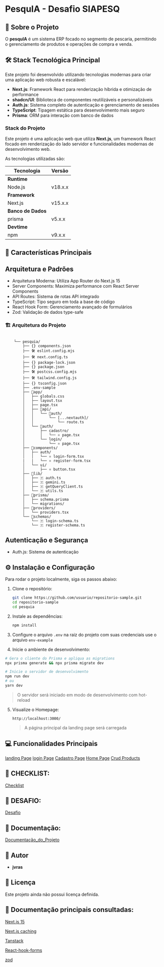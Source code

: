 # PesquIA - Desafio SIAPESQ

## 📖 Sobre o Projeto
O **pesquIA** é um sistema ERP focado no segmento de pescaria, permitindo o gerenciamento de produtos e operações de compra e venda.


## 🛠️ Stack Tecnológica Principal

Este projeto foi desenvolvido utilizando tecnologias modernas para criar uma aplicação web robusta e escalável:

- **Next.js**: Framework React para renderização híbrida e otimização de performance
- **shadcn/UI**: Biblioteca de componentes reutilizáveis e personalizáveis
- **Auth.js**: Sistema completo de autenticação e gerenciamento de sessões
- **TypeScript**: Tipagem estática para desenvolvimento mais seguro
- **Prisma**: ORM para interação com banco de dados

### Stack do Projeto

Este projeto é uma aplicação web que utiliza **Next.js**, um framework React focado em renderização do lado servidor e funcionalidades modernas de desenvolvimento web.

As tecnologias utilizadas são:

| **Tecnologia**        | **Versão**       |
|-----------------------|------------------|
| **Runtime**           |                  |
| Node.js               | v18.x.x          |
| **Framework**         |                  |
| Next.js               | v15.x.x          |
| **Banco de Dados**    |                  |
| prisma                | v5.x.x           |
| **Devtime**           |                  |
| npm                   | v9.x.x           |

## 🚀 Características Principais
##  Arquitetura e Padrões
 - Arquitetura Moderna: Utiliza App Router do Next.js 15
 - Server Components: Maximiza performance com React Server Components
 - API Routes: Sistema de rotas API integrado
 - TypeScript: Tipo seguro em toda a base de código
 - React Hook Form: Gerenciamento avançado de formulários
 - Zod: Validação de dados type-safe

 ### 🏗 Arquitetura do Projeto
```

    └── pesquia/
        ├── {} components.json
        ├── 🛠️ eslint.config.mjs
        ├── 🛠️ next.config.ts
        ├── {} package-lock.json
        ├── {} package.json
        ├── 🛠️ postcss.config.mjs
        ├── 🛠️ tailwind.config.js
        ├── {} tsconfig.json
        ├── .env-sample
        ├── 📁app/
        │   ├── globals.css
        │   ├── layout.tsx
        │   ├── page.tsx
        │   ├── 📁api/
        │   │   └── 📁auth/
        │   │       └── [...nextauth]/
        │   │           └── route.ts
        │   └── 📁auth/
        │       ├── cadastro/
        │       │   └── ⚛ page.tsx
        │       └── login/
        │           └── ⚛ page.tsx
        ├── 📁components/
        │   ├── auth/
        │   │   └── ⚛ login-form.tsx
        |   |   └── ⚛ register-form.tsx
        │   └── ui/
        │       ├── ⚛ button.tsx
        ├── 📁lib/
        │   ├── 🇹 auth.ts
        │   ├── 🇹 gemini.ts
        │   ├── 🇹 getQueryClient.ts
        │   └── 🇹 utils.ts
        ├── 📁prisma/
        │   ├── schema.prisma
        │   └── migrations/
        ├── 📁providers/
        │   └── providers.tsx
        └── 📁schemas/
            └── 🇹 login-schema.ts
            └── 🇹 register-schema.ts
```

## Autenticação e Segurança
 - Auth.js: Sistema de autenticação


## ⚙️ Instalação e Configuração

Para rodar o projeto localmente, siga os passos abaixo:

1. Clone o repositório:

   ```bash
   git clone https://github.com/usuario/repositorio-sample.git
   cd repositorio-sample
   cd pesquia
   ```

2. Instale as dependências:

   ```bash
   npm install
   ```

3. Configure o arquivo `.env` na raiz do projeto com suas credenciais use o arquivo `env-example`

4. Inicie o ambiente de desenvolvimento:
```bash
# Gera o cliente do Prisma e apliqua as migrations
npx prisma generate && npx prisma migrate dev

# Inicie o servidor de desenvolvimento
npm run dev
# ou
yarn dev
```

   > O servidor será iniciado em modo de desenvolvimento com hot-reload

5. Visualize o Homepage:
   ```
   http://localhost:3000/
   ```
   > A página principal da landing page será carregada


## 💻 Funcionalidades Principais

[landing Page](http://localhost:3000/)
[login Page](http://localhost:3000/auth/login)
[Cadastro Page](http://localhost:3000/auth/register)
[Home Page](http://localhost:3000/dashboard)
[Crud Products](http://localhost:3000/dashboard/produtos)



## 📝 CHECKLIST:

[Checklist](/docs/SIAPESQ/CHECKPOINT.MD)

## 📝 DESAFIO:

[Desafio](/docs/SIAPESQ/DESAFIO.MD)

## 📝 Documentação:

[Documentação_do_Projeto](/docs/PesquIA/DOCS.MD)

## 📝 Autor

- **jvras**

## 📜 Licença

Este projeto ainda não possui licença definida.

## 📖 Documentação principais consultadas:

[Next.js 15](https://nextjs.org/docs/getting-started)

[Next.js caching](https://nextjs.org/docs/app/building-your-application/caching)

[Tanstack](https://tanstack.com/)

[React-hook-forms](https://react-hook-form.com/)

[zod](https://zod.dev/)


